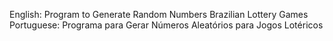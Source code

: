 English: Program to Generate Random Numbers Brazilian Lottery Games
Portuguese: Programa para Gerar Números Aleatórios para Jogos Lotéricos
